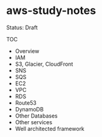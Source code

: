 # aws-study-notes

Status: Draft

TOC
* Overview
* IAM
* S3, Glacier, CloudFront
* SNS
* SQS
* EC2
* VPC
* RDS
* Route53
* DynamoDB
* Other Databases
* Other services
* Well architected framework
